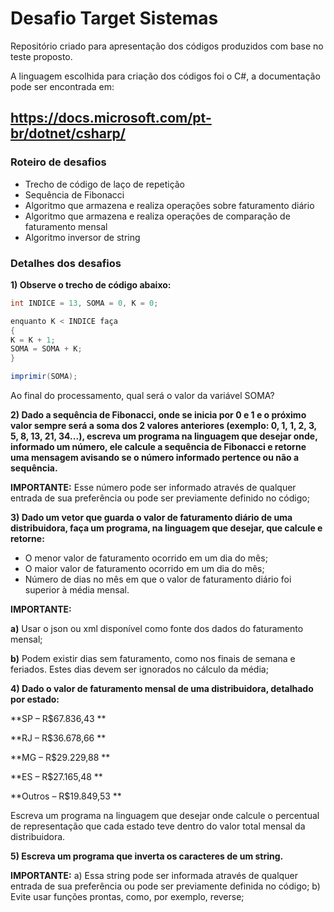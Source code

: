 # Desafio Target Sistemas

Repositório criado para apresentação dos códigos produzidos com base no teste proposto.

A linguagem escolhida para criação dos códigos foi o C#, a documentação pode ser encontrada em:

## <https://docs.microsoft.com/pt-br/dotnet/csharp/>

### Roteiro de desafios

- Trecho de código de laço de repetição
- Sequência de Fibonacci
- Algoritmo que armazena e realiza operações sobre faturamento diário
- Algoritmo que armazena e realiza operações de comparação de faturamento mensal
- Algoritmo inversor de string



### Detalhes dos desafios

**1) Observe o trecho de código abaixo:**

```c#
int INDICE = 13, SOMA = 0, K = 0;

enquanto K < INDICE faça
{
K = K + 1;
SOMA = SOMA + K;
}

imprimir(SOMA);
```

Ao final do processamento, qual será o valor da variável SOMA?



**2) Dado a sequência de Fibonacci, onde se inicia por 0 e 1 e o próximo valor sempre será a soma dos 2 valores anteriores (exemplo: 0, 1, 1, 2, 3, 5, 8, 13, 21, 34...), escreva um programa na linguagem que desejar onde, informado um número, ele calcule a sequência de Fibonacci e retorne uma mensagem avisando se o número informado pertence ou não a sequência.**

**IMPORTANTE:** Esse número pode ser informado através de qualquer entrada de sua preferência ou pode ser previamente definido no código;



**3) Dado um vetor que guarda o valor de faturamento diário de uma distribuidora, faça um programa, na linguagem que desejar, que calcule e retorne:**

- O menor valor de faturamento ocorrido em um dia do mês;
- O maior valor de faturamento ocorrido em um dia do mês;
- Número de dias no mês em que o valor de faturamento diário foi superior à média mensal.

**IMPORTANTE:** 

**a)** Usar o json ou xml disponível como fonte dos dados do faturamento mensal; 

**b)** Podem existir dias sem faturamento, como nos finais de semana e feriados. Estes dias devem ser ignorados no cálculo da média;



**4) Dado o valor de faturamento mensal de uma distribuidora, detalhado por estado:**

**SP – R$67.836,43 **

**RJ – R$36.678,66 **

**MG – R$29.229,88 **

**ES – R$27.165,48 **

**Outros – R$19.849,53 **

Escreva um programa na linguagem que desejar onde calcule o percentual de representação que cada estado teve dentro do valor total mensal da distribuidora.



**5) Escreva um programa que inverta os caracteres de um string.**

**IMPORTANTE:** a) Essa string pode ser informada através de qualquer entrada de sua preferência ou pode ser previamente definida no código; b) Evite usar funções prontas, como, por exemplo, reverse;

